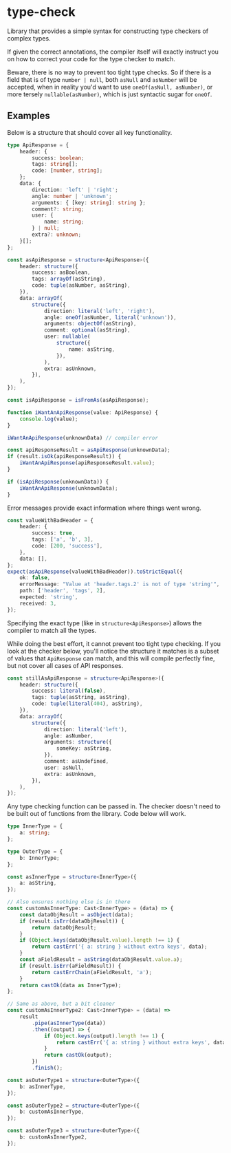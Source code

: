 # type-check

Library that provides a simple syntax for constructing type checkers of complex types.

If given the correct annotations, the compiler itself will exactly instruct you on how to correct
your code for the type checker to match.

Beware, there is no way to prevent too tight type checks. So if there is a field that is of type
`number | null`, both `asNull` and `asNumber` will be accepted, when in reality you'd want to use
`oneOf(asNull, asNumber)`, or more tersely `nullable(asNumber)`, which is just syntactic sugar for
`oneOf`.

## Examples

Below is a structure that should cover all key functionality.

```typescript
type ApiResponse = {
	header: {
		success: boolean;
		tags: string[];
		code: [number, string];
	};
	data: {
		direction: 'left' | 'right';
		angle: number | 'unknown';
		arguments: { [key: string]: string };
		comment?: string;
		user: {
			name: string;
		} | null;
		extra?: unknown;
	}[];
};

const asApiResponse = structure<ApiResponse>({
	header: structure({
		success: asBoolean,
		tags: arrayOf(asString),
		code: tuple(asNumber, asString),
	}),
	data: arrayOf(
		structure({
			direction: literal('left', 'right'),
			angle: oneOf(asNumber, literal('unknown')),
			arguments: objectOf(asString),
			comment: optional(asString),
			user: nullable(
				structure({
					name: asString,
				}),
			),
			extra: asUnknown,
		}),
	),
});

const isApiResponse = isFromAs(asApiResponse);

function iWantAnApiResponse(value: ApiResponse) {
	console.log(value);
}

iWantAnApiResponse(unknownData) // compiler error

const apiResponseResult = asApiResponse(unknownData);
if (result.isOk(apiResponseResult)) {
	iWantAnApiResponse(apiResponseResult.value);
}

if (isApiResponse(unknownData)) {
	iWantAnApiResponse(unknownData);
}
```

Error messages provide exact information where things went wrong.

```typescript
const valueWithBadHeader = {
    header: {
        success: true,
        tags: ['a', 'b', 3],
        code: [200, 'success'],
    },
    data: [],
};
expect(asApiResponse(valueWithBadHeader)).toStrictEqual({
    ok: false,
    errorMessage: "Value at 'header.tags.2' is not of type 'string'",
    path: ['header', 'tags', 2],
    expected: 'string',
    received: 3,
});
```

Specifying the exact type (like in `structure<ApiResponse>`) allows the compiler to match all the types.

While doing the best effort, it cannot prevent too tight type checking. If you look at the checker below,
you'll notice the structure it matches is a subset of values that `ApiResponse` can match, and this will
compile perfectly fine, but not cover all cases of API responses.

```typescript
const stillAsApiResponse = structure<ApiResponse>({
	header: structure({
		success: literal(false),
		tags: tuple(asString, asString),
		code: tuple(literal(404), asString),
	}),
	data: arrayOf(
		structure({
			direction: literal('left'),
			angle: asNumber,
			arguments: structure({
				someKey: asString,
			}),
			comment: asUndefined,
			user: asNull,
			extra: asUnknown,
		}),
	),
});
```

Any type checking function can be passed in. The checker doesn't need to be built out of functions from
the library. Code below will work.

```typescript
type InnerType = {
	a: string;
};

type OuterType = {
	b: InnerType;
};

const asInnerType = structure<InnerType>({
	a: asString,
});

// Also ensures nothing else is in there
const customAsInnerType: Cast<InnerType> = (data) => {
	const dataObjResult = asObject(data);
	if (result.isErr(dataObjResult)) {
		return dataObjResult;
	}
	if (Object.keys(dataObjResult.value).length !== 1) {
		return castErr('{ a: string } without extra keys', data);
	}
	const aFieldResult = asString(dataObjResult.value.a);
	if (result.isErr(aFieldResult)) {
		return castErrChain(aFieldResult, 'a');
	}
	return castOk(data as InnerType);
};

// Same as above, but a bit cleaner
const customAsInnerType2: Cast<InnerType> = (data) =>
	result
		.pipe(asInnerType(data))
		.then((output) => {
			if (Object.keys(output).length !== 1) {
				return castErr('{ a: string } without extra keys', data);
			}
			return castOk(output);
		})
		.finish();

const asOuterType1 = structure<OuterType>({
	b: asInnerType,
});

const asOuterType2 = structure<OuterType>({
	b: customAsInnerType,
});

const asOuterType3 = structure<OuterType>({
	b: customAsInnerType2,
});
```
